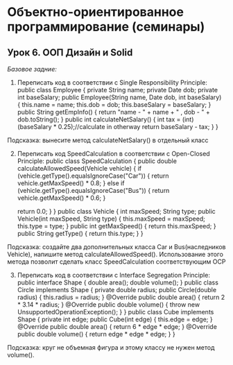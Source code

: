 # Объектно-ориентированное программирование (семинары)

## Урок 6. ООП Дизайн и Solid

_Базовое задние:_
1) Переписать код в соответствии с Single Responsibility Principle:
public class Employee {
private String name;
private Date dob;
private int baseSalary;
public Employee(String name, Date dob, int baseSalary) {
this.name = name;
this.dob = dob;
this.baseSalary = baseSalary;
}
public String getEmpInfo() {
return "name - " + name + " , dob - " + dob.toString();
}
public int calculateNetSalary() {
int tax = (int) (baseSalary * 0.25);//calculate in otherway
return baseSalary - tax;
}
}

Подсказка: вынесите метод calculateNetSalary() в отдельный класс

2) Переписать код SpeedCalculation в соответствии с Open-Closed Principle:
public class SpeedCalculation {
public double calculateAllowedSpeed(Vehicle vehicle) {
if (vehicle.getType().equalsIgnoreCase("Car")) {
return vehicle.getMaxSpeed() * 0.8;
} else if (vehicle.getType().equalsIgnoreCase("Bus")) {
return vehicle.getMaxSpeed() * 0.6;
}

    return 0.0;
}
}
public class Vehicle {
int maxSpeed;
String type;
public Vehicle(int maxSpeed, String type) {
this.maxSpeed = maxSpeed;
this.type = type;
}
public int getMaxSpeed() {
return this.maxSpeed;
}
public String getType() {
return this.type;
}
}

Подсказка: создайте два дополнительных класса Car и Bus(наследников Vehicle), напишите метод calculateAllowedSpeed(). Использование этого метода позволит сделать класс SpeedCalculation соответствующим OCP

3) Переписать код в соответствии с Interface Segregation Principle:
public interface Shape {
double area();
double volume();
}
public class Circle implements Shape {
private double radius;
public Circle(double radius) {
this.radius = radius;
}
@Override
public double area() {
return 2 * 3.14 * radius;
}
@Override
public double volume() {
throw new UnsupportedOperationException();
}
}
public class Cube implements Shape {
private int edge;
public Cube(int edge) {
this.edge = edge;
}
@Override
public double area() {
return 6 * edge * edge;
}
@Override
public double volume() {
return edge * edge * edge;
}
}

Подсказка: круг не объемная фигура и этому классу не нужен метод volume().
